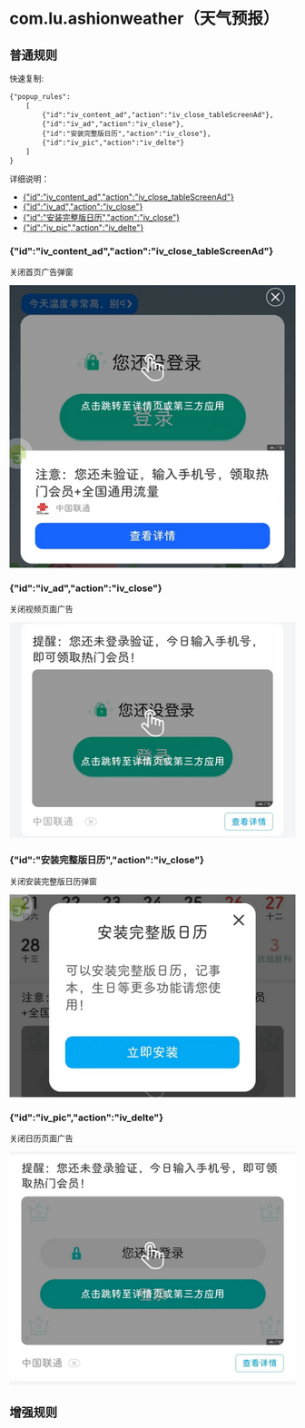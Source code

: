 # com.lu.ashionweather（天气预报）

## 普通规则

快速复制:
```
{"popup_rules":
    [
        {"id":"iv_content_ad","action":"iv_close_tableScreenAd"},
        {"id":"iv_ad","action":"iv_close"},
        {"id":"安装完整版日历","action":"iv_close"},
        {"id":"iv_pic","action":"iv_delte"}
    ]
}
```
详细说明：
- [{"id":"iv_content_ad","action":"iv_close_tableScreenAd"}](#idiv_content_adactioniv_close_tablescreenad)
- [{"id":"iv_ad","action":"iv_close"}](#idiv_adactioniv_close)
- [{"id":"安装完整版日历","action":"iv_close"}](#id安装完整版日历actioniv_close)
- [{"id":"iv_pic","action":"iv_delte"}](#idiv_picactioniv_delte)

### {"id":"iv_content_ad","action":"iv_close_tableScreenAd"}
关闭首页广告弹窗

![](./assets/首页广告弹窗.jpg)

### {"id":"iv_ad","action":"iv_close"}
关闭视频页面广告

![](./assets/视频页面广告.jpg)

### {"id":"安装完整版日历","action":"iv_close"}
关闭安装完整版日历弹窗

![](./assets/安装完整版日历弹窗.jpg)

### {"id":"iv_pic","action":"iv_delte"}
关闭日历页面广告

![](./assets/日历页面广告.jpg)

## 增强规则
